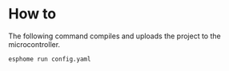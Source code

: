 # How to

The following command compiles and uploads the project to the microcontroller.

```bash
esphome run config.yaml
```